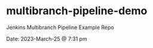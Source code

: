 # multibranch-pipeline-demo
Jenkins Multibranch Pipeline Example Repo

Date: 2023-March-25 @ 7:31 pm
